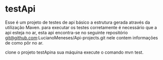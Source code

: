 # testApi

Esse é um projeto de testes de api básico a estrutura gerada através da utilização Maven.
para executar os testes corretamente é necessário que a api esteja no ar, esta api encontra-se
no seguinte repositório git@github.com:LucianoMeneses/Api-projects.git nele contem informações de como pôr no ar.

clone o projeto testApina sua máquina execute o comando mvn test. 

